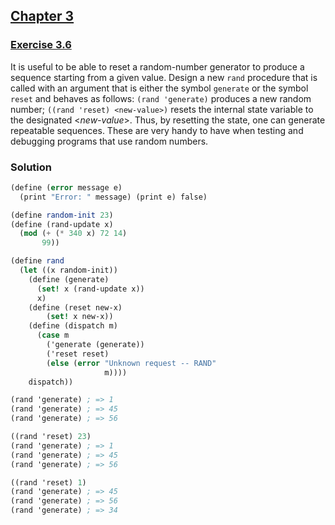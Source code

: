 ## [Chapter 3](../index.md#3-Modularity-Objects-and-State)

### [Exercise 3.6](https://mitpress.mit.edu/sites/default/files/sicp/full-text/book/book-Z-H-20.html#%_thm_3.6)

It is useful to be able to reset a random-number generator to produce a sequence starting from a given value. Design a new `rand` procedure that is called with an argument that is either the symbol `generate` or the symbol `reset` and behaves as follows: `(rand 'generate)` produces a new random number; `((rand 'reset) <new-value>)` resets the internal state variable to the designated <_new-value_>. Thus, by resetting the state, one can generate repeatable sequences. These are very handy to have when testing and debugging programs that use random numbers.

### Solution

```scheme
(define (error message e)
  (print "Error: " message) (print e) false)

(define random-init 23)
(define (rand-update x)
  (mod (+ (* 340 x) 72 14)
       99))
```
```scheme
(define rand
  (let ((x random-init))
    (define (generate)
      (set! x (rand-update x))
      x)
    (define (reset new-x)
        (set! x new-x))
    (define (dispatch m)
      (case m
        ('generate (generate))
        ('reset reset)
        (else (error "Unknown request -- RAND"
                     m))))
    dispatch))

(rand 'generate) ; => 1
(rand 'generate) ; => 45
(rand 'generate) ; => 56

((rand 'reset) 23)
(rand 'generate) ; => 1
(rand 'generate) ; => 45
(rand 'generate) ; => 56

((rand 'reset) 1)
(rand 'generate) ; => 45
(rand 'generate) ; => 56
(rand 'generate) ; => 34
```

